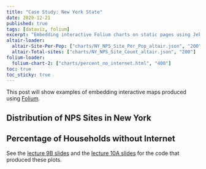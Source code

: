```yaml
---
title: "Case Study: New York State"
date: 2020-12-21
published: true
tags: [dataviz, folium]
excerpt: "Embedding interactive Folium charts on static pages using Jekyll."
altair-loader:
  altair-Site-Per-Pop: ["charts/NY_NPS_Site_Per_Pop_altair.json", "200"]
  altair-Total-sites: ["charts/NY_NPS_Site_Count_altair.json", "200"]
folium-loader:
  folium-chart-2: ["charts/percent_no_internet.html", "400"]
toc: true
toc_sticky: true
---
```


This post will show examples of embedding interactive maps produced using [Folium](https://github.com/python-visualization/folium).

## Distribution of NPS Sites in New York

<div id="altair-Total-sites"></div><div id="altair-Site-Per-Pop"></div>



## Percentage of Households without Internet

<div id="folium-chart-2"></div>

See the [lecture 9B slides](https://musa-550-fall-2020.github.io/slides/lecture-9B.html) and the [lecture 10A slides](https://musa-550-fall-2020.github.io/slides/lecture-10A.html) for the code that produced these plots.
